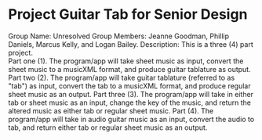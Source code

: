 Project Guitar Tab for Senior Design
=========================================

Group Name: Unresolved
Group Members: Jeanne Goodman, Phillip Daniels, Marcus Kelly, and Logan Bailey.
Description: 
This is a three (4) part project.  
Part one (1). The program/app will take sheet music as input, convert the sheet music to a musicXML format, and produce guitar tablature as output.
Part two (2). The program/app will take guitar tablature (referred to as "tab") as input, convert the tab to a musicXML format, and produce regular sheet music as an output.
Part three (3).  The program/app will take in either tab or sheet music as an input, change the key of the music, and return the altered music as either tab or regular sheet music.
Part (4). The program/app will take in audio guitar music as an input, convert the audio to tab, and return either tab or regular sheet music as an output.

